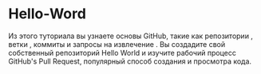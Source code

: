 # Hello-Word
Из этого туториала вы узнаете основы GitHub, такие как репозитории , ветки , коммиты и запросы на извлечение . Вы создадите свой собственный репозиторий Hello World и изучите рабочий процесс GitHub's Pull Request, популярный способ создания и просмотра кода.
